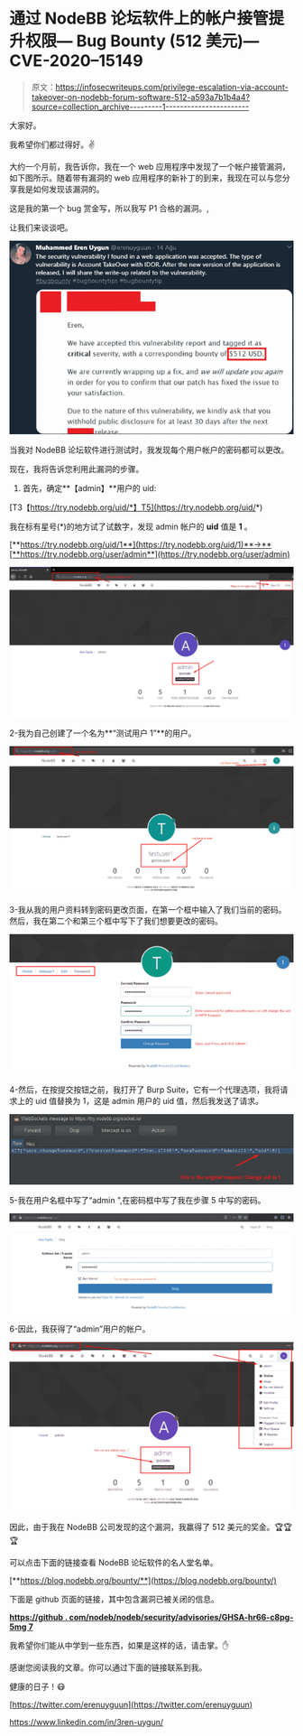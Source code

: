 # 通过 NodeBB 论坛软件上的帐户接管提升权限— Bug Bounty (512 美元)—CVE-2020–15149

> 原文：<https://infosecwriteups.com/privilege-escalation-via-account-takeover-on-nodebb-forum-software-512-a593a7b1b4a4?source=collection_archive---------1----------------------->

大家好。

我希望你们都过得好。✌️

大约一个月前，我告诉你，我在一个 web 应用程序中发现了一个帐户接管漏洞，如下图所示。随着带有漏洞的 web 应用程序的新补丁的到来，我现在可以与您分享我是如何发现该漏洞的。

这是我的第一个 bug 赏金写，所以我写 P1 合格的漏洞。,

让我们来谈谈吧。

![](img/2fdaca6876f3fbf706d2f4438e85abc6.png)

当我对 NodeBB 论坛软件进行测试时，我发现每个用户帐户的密码都可以更改。

现在，我将告诉您利用此漏洞的步骤。

1.  首先，确定**【admin】**用户的 uid:

[T3【https://try.nodebb.org/uid/*】T5](https://try.nodebb.org/uid/*)

我在标有星号(*)的地方试了试数字，发现 admin 帐户的 **uid** 值是 **1** 。

[**https://try.nodebb.org/uid/1**](https://try.nodebb.org/uid/1)**->**[**https://try.nodebb.org/user/admin**](https://try.nodebb.org/user/admin)

![](img/69bab67c18cbe121f770d90e96058992.png)

2-我为自己创建了一个名为**“测试用户 1”**的用户。

![](img/eda3c17db7f403ded019eaead0784dc8.png)

3-我从我的用户资料转到密码更改页面，在第一个框中输入了我们当前的密码。然后，我在第二个和第三个框中写下了我们想要更改的密码。

![](img/eeda06a46897626614464edb5ed9d7a7.png)

4-然后，在按提交按钮之前，我打开了 Burp Suite，它有一个代理选项，我将请求上的 uid 值替换为 1，这是 admin 用户的 uid 值，然后我发送了请求。

![](img/a8dfa4dbe3df90e72de112d1e11bf41c.png)

5-我在用户名框中写了“admin ”,在密码框中写了我在步骤 5 中写的密码。

![](img/e0f21e25544908e6f2cfc2287c9b1c6b.png)

6-因此，我获得了“admin”用户的帐户。

![](img/880c3a337bbb92b14d0c460b91e6ecb1.png)

因此，由于我在 NodeBB 公司发现的这个漏洞，我赢得了 512 美元的奖金。🏆🏆🏆

可以点击下面的链接查看 NodeBB 论坛软件的名人堂名单。

[**https://blog.nodebb.org/bounty/**](https://blog.nodebb.org/bounty/)

下面是 github 页面的链接，其中包含漏洞已被关闭的信息。

[**https://github . com/nodeb/nodeb/security/advisories/GHSA-hr66-c8pg-5mg 7**](https://github.com/NodeBB/NodeBB/security/advisories/GHSA-hr66-c8pg-5mg7)

我希望你们能从中学到一些东西，如果是这样的话，请击掌。✋

感谢您阅读我的文章。你可以通过下面的链接联系到我。

健康的日子！😷

[https://twitter.com/erenuyguun](https://twitter.com/erenuyguun)

https://www.linkedin.com/in/3ren-uygun/